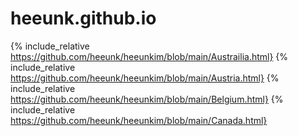 # heeunk.github.io
{% include_relative https://github.com/heeunk/heeunkim/blob/main/Austrailia.html} 
{% include_relative https://github.com/heeunk/heeunkim/blob/main/Austria.html} 
{% include_relative https://github.com/heeunk/heeunkim/blob/main/Belgium.html} 
{% include_relative https://github.com/heeunk/heeunkim/blob/main/Canada.html} 
